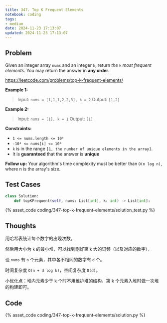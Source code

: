 ```yaml
---
title: 347. Top K Frequent Elements
notebook: coding
tags:
- medium
date: 2024-11-23 17:13:07
updated: 2024-11-23 17:13:07
---
```

## Problem

Given an integer array `nums` and an integer `k`, return _the_ `k` _most frequent elements_. You may return the answer in **any order**.

<https://leetcode.com/problems/top-k-frequent-elements/>

**Example 1:**

> Input: `nums = [1,1,1,2,2,3], k = 2`
> Output: `[1,2]`

**Example 2:**

> Input: `nums = [1], k = 1`
> Output: `[1]`

**Constraints:**

- `1 <= nums.length <= 10⁵`
- `-10⁴ <= nums[i] <= 10⁴`
- `k` is in the range `[1, the number of unique elements in the array]`.
- It is **guaranteed** that the answer is **unique**

**Follow up:** Your algorithm's time complexity must be better than `O(n log n)`, where n is the array's size.

## Test Cases

``` python
class Solution:
    def topKFrequent(self, nums: List[int], k: int) -> List[int]:
```

{% asset_code coding/347-top-k-frequent-elements/solution_test.py %}

## Thoughts

用哈希表统计每个数字的出现次数。

然后用大小为 `k` 的最小堆，可以找到刚好第 `k` 大的词频（以及对应的数字），

设 `nums` 有 `n` 个元素，其中各不相同的数字有 `d` 个。

时间复杂度 `O(n + d log k)`，空间复杂度 `O(d)`。

小优化点：堆内元素少于 k 个时不用维护堆的结构，第 k 个元素入堆时做一次堆的构建即可。

## Code

{% asset_code coding/347-top-k-frequent-elements/solution.py %}
